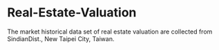 # Real-Estate-Valuation
The market historical data set of real estate valuation are collected from SindianDist., New Taipei City, Taiwan.
